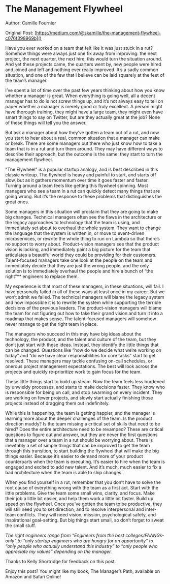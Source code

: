 # The Management Flywheel

Author: Camille Fournier

Original Post: [https://medium.com/@skamille/the-management-flywheel-c076f398969b]()

Have you ever worked on a team that felt like it was just stuck in a rut? Somehow things were always just one fix away from improving: the next project, the next quarter, the next hire, this would turn the situation around. And yet these projects came, the quarters went by, new people were hired and joined and left and nothing ever really improved. It’s a sadly common situation, and one of the few that I believe can be laid squarely at the feet of the team’s manager.

I’ve spent a lot of time over the past few years thinking about how you know whether a manager is great. When everything is going well, all a decent manager has to do is not screw things up, and it’s not always easy to tell on paper whether a manager is merely good or truly excellent. A person might have thorough training, they might have a large team, they might even have smart things to say on Twitter, but are they actually great at the job? None of these things will tell you the answer.

But ask a manager about how they’ve gotten a team out of a rut, and now you start to hear about a real, common situation that a manager can make or break. There are some managers out there who just know how to take a team that is in a rut and turn them around. They may have different ways to describe their approach, but the outcome is the same: they start to turn the management flywheel.

“The Flywheel” is a popular startup analogy, and is best described in this classic writeup. The flywheel is heavy and painful to start, and starts off slow, but as it gathers momentum over time it goes faster and faster. Turning around a team feels like getting this flywheel spinning. Most managers who see a team in a rut can quickly detect many things that are going wrong. But it’s the response to these problems that distinguishes the great ones.

Some managers in this situation will proclaim that they are going to make big changes. Technical managers often see the flaws in the architecture or the legacy approaches to technology that the team is using, and immediately set about to overhaul the whole system. They want to change the language that the system is written in, or move to event-driven microservices, or rewrite the whole thing to run on Lambda so that there’s no support to worry about. Product-vision managers see that the product vision is lacking, and immediately paint a big picture for the team that articulates a beautiful world they could be providing for their customers. Talent-focused managers take one look at the people on the team and immediately decide that they are just the wrong people, and the only solution is to immediately overhaul the people and hire a bunch of “the right”** engineers to replace them.

My experience is that most of these managers, in these situations, will fail. I have personally failed in all of these ways at least once in my career. But we won’t admit we failed. The technical managers will blame the legacy system and how impossible it is to rewrite the system while supporting the terrible decisions of the previous leaders. The product-vision managers will blame the team for not figuring out how to take their grand vision and turn it into a roadmap that makes sense. The talent-focused managers will somehow never manage to get the right team in place.

The managers who succeed in this may have big ideas about the technology, the product, and the talent and culture of the team, but they don’t just start with these ideas. Instead, they identify the little things that can be changed. Questions like “how do we decide what we’re working on today” and “do we have clear responsibilities for core tasks” start to get resolved. These managers may tackle confusing on-call schedules, or onerous project management expectations. The best will look across the projects and quickly re-prioritize work to gain focus for the team.

These little things start to build up steam. Now the team feels less burdened by unwieldy processes, and starts to make decisions faster. They know who is responsible for being on call, and stop swarming on every incident. They are working on fewer projects, and slowly start actually finishing those projects instead of dragging them out indefinitely.

While this is happening, the team is getting happier, and the manager is learning more about the deeper challenges of the team. Is the product direction muddy? Is the team missing a critical set of skills that need to be hired? Does the entire architecture need to be revamped? These are critical questions to figure out and answer, but they are never the first questions that a manager over a team in a rut should be worrying about. There is inevitably a set of simple things that can be improved to get the team through this transition, to start building the flywheel that will make the big things easier. Because it’s easier to demand more of your product counterparts when the team is executing. It’s easier to hire when the team is engaged and excited to add new talent. And it’s much, much easier to fix a bad architecture when the team is able to ship changes.

When you find yourself in a rut, remember that you don’t have to solve the root cause of everything wrong with the team as a first act. Start with the little problems. Give the team some small wins, clarity, and focus. Make their job a little bit easier, and help them work a little bit faster. Build up speed on the flywheel. Once you’ve gotten the team to be productive, they will still need you to set direction, and to resolve interpersonal and inter-team conflicts. They will need vision, mission, psychological safety, and inspirational goal-setting. But big things start small, so don’t forget to sweat the small stuff.

_The right engineers range from “Engineers from the best colleges/FAANGs-only” to “only startup engineers who are hungry for an opportunity” to “only people who actually understand this industry” to “only people who appreciate my values” depending on the manager._

Thanks to Kelly Shortridge for feedback on this post.

Enjoy this post? You might like my book, The Manager’s Path, available on Amazon and Safari Online!
